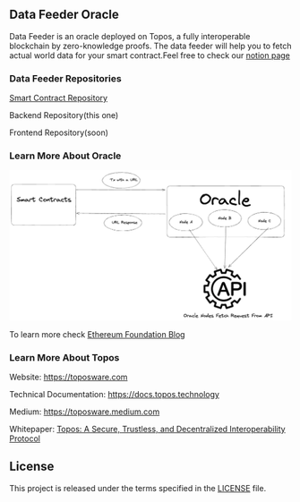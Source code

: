 ## Data Feeder Oracle

Data Feeder is an oracle deployed on Topos, a fully interoperable blockchain by zero-knowledge proofs. The data feeder will help you to fetch actual world data for your smart contract.Feel free to check our [notion page](https://www.notion.so/Data-Feeder-10698af3252343f6b6975ac2f359afa7)

### Data Feeder Repositories

[Smart Contract Repository](https://github.com/yehia67/data-feeder)

Backend Repository(this one)

Frontend Repository(soon)

### Learn More About Oracle

![Oracle Basics](./oracle-basics.png)

To learn more check [Ethereum Foundation Blog](https://ethereum.org/en/developers/docs/oracles)

### Learn More About Topos

Website: https://toposware.com

Technical Documentation: https://docs.topos.technology

Medium: https://toposware.medium.com

Whitepaper: [Topos: A Secure, Trustless, and Decentralized Interoperability Protocol](https://arxiv.org/pdf/2206.03481.pdf)

## License

This project is released under the terms specified in the [LICENSE](LICENSE) file.
